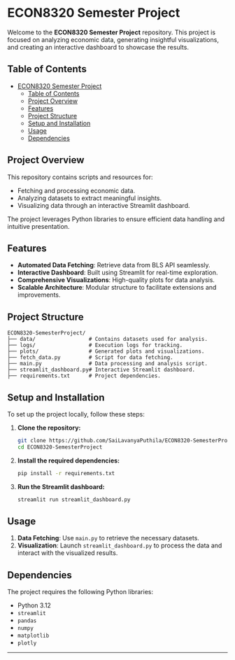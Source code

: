 # ECON8320 Semester Project

Welcome to the **ECON8320 Semester Project** repository. This project is focused on analyzing economic data, generating insightful visualizations, and creating an interactive dashboard to showcase the results. 

## Table of Contents

- [ECON8320 Semester Project](#econ8320-semester-project)
  - [Table of Contents](#table-of-contents)
  - [Project Overview](#project-overview)
  - [Features](#features)
  - [Project Structure](#project-structure)
  - [Setup and Installation](#setup-and-installation)
  - [Usage](#usage)
  - [Dependencies](#dependencies)

## Project Overview

This repository contains scripts and resources for:

- Fetching and processing economic data.
- Analyzing datasets to extract meaningful insights.
- Visualizing data through an interactive Streamlit dashboard.

The project leverages Python libraries to ensure efficient data handling and intuitive presentation.

## Features

- **Automated Data Fetching**: Retrieve data from BLS API seamlessly.
- **Interactive Dashboard**: Built using Streamlit for real-time exploration.
- **Comprehensive Visualizations**: High-quality plots for data analysis.
- **Scalable Architecture**: Modular structure to facilitate extensions and improvements.

## Project Structure

```plaintext
ECON8320-SemesterProject/
├── data/                 # Contains datasets used for analysis.
├── logs/                 # Execution logs for tracking.
├── plots/                # Generated plots and visualizations.
├── fetch_data.py         # Script for data fetching.
├── main.py               # Data processing and analysis script.
├── streamlit_dashboard.py# Interactive Streamlit dashboard.
├── requirements.txt      # Project dependencies.

```

## Setup and Installation

To set up the project locally, follow these steps:

1. **Clone the repository:**

    ```bash
    git clone https://github.com/SaiLavanyaPuthila/ECON8320-SemesterProject.git
    cd ECON8320-SemesterProject
    ```

2. **Install the required dependencies:**

    ```bash
    pip install -r requirements.txt
    ```

3. **Run the Streamlit dashboard:**

    ```bash
    streamlit run streamlit_dashboard.py
    ```

## Usage

1. **Data Fetching**: Use `main.py` to retrieve the necessary datasets.
2. **Visualization**: Launch `streamlit_dashboard.py` to process the data and interact with the visualized results.

## Dependencies

The project requires the following Python libraries:

- Python 3.12
- `streamlit`
- `pandas`
- `numpy`
- `matplotlib`
- `plotly`



---
